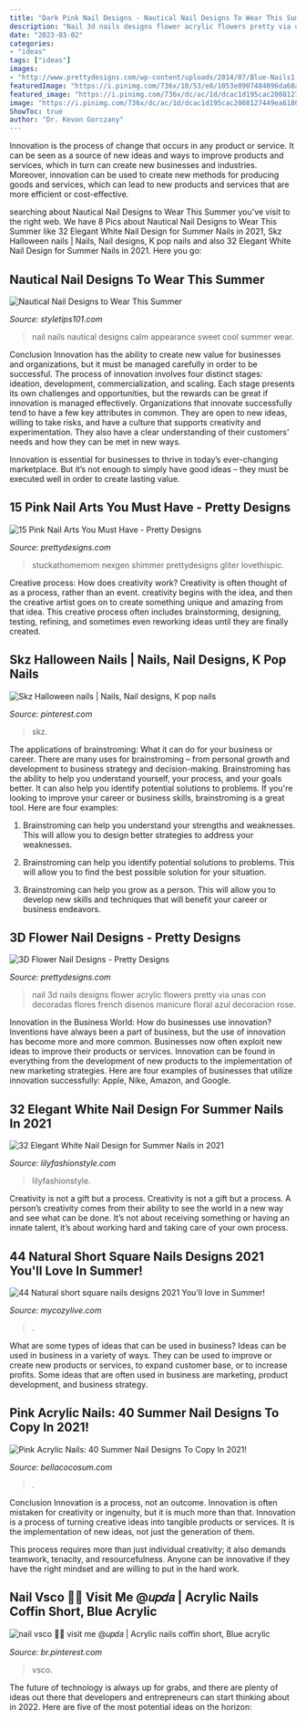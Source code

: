```yaml
---
title: "Dark Pink Nail Designs - Nautical Nail Designs To Wear This Summer"
description: "Nail 3d nails designs flower acrylic flowers pretty via unas con decoradas flores french disenos manicure floral azul decoracion rose"
date: "2023-03-02"
categories:
- "ideas"
tags: ["ideas"]
images:
- "http://www.prettydesigns.com/wp-content/uploads/2014/07/Blue-Nails1.jpg"
featuredImage: "https://i.pinimg.com/736x/10/53/e8/1053e8907484096da68aa75ed5efe74e.jpg"
featured_image: "https://i.pinimg.com/736x/dc/ac/1d/dcac1d195cac2008127449ea61860124.jpg"
image: "https://i.pinimg.com/736x/dc/ac/1d/dcac1d195cac2008127449ea61860124.jpg"
ShowToc: true
author: "Dr. Kevon Gorczany"
---
```



Innovation is the process of change that occurs in any product or service. It can be seen as a source of new ideas and ways to improve products and services, which in turn can create new businesses and industries. Moreover, innovation can be used to create new methods for producing goods and services, which can lead to new products and services that are more efficient or cost-effective.

	

		
searching about Nautical Nail Designs to Wear This Summer you've visit to the right web. We have 8 Pics about Nautical Nail Designs to Wear This Summer like 32 Elegant White Nail Design for Summer Nails in 2021, Skz Halloween nails | Nails, Nail designs, K pop nails and also 32 Elegant White Nail Design for Summer Nails in 2021. Here you go:
		
    
## Nautical Nail Designs To Wear This Summer

<img loading=lazy src="https://styletips101.com/wp-content/uploads/2017/06/nautical-nail-design-25.jpg" onerror="this.onerror=null;this.src='https://tse1.mm.bing.net/th?id=OIP.5nK4TprGpN-dXibv3TJomwHaHa&amp;pid=15.1';" alt="Nautical Nail Designs to Wear This Summer">

_Source: styletips101.com_

>nail nails nautical designs calm appearance sweet cool summer wear. 

	

Conclusion
Innovation has the ability to create new value for businesses and organizations, but it must be managed carefully in order to be successful. The process of innovation involves four distinct stages: ideation, development, commercialization, and scaling. Each stage presents its own challenges and opportunities, but the rewards can be great if innovation is managed effectively.
Organizations that innovate successfully tend to have a few key attributes in common. They are open to new ideas, willing to take risks, and have a culture that supports creativity and experimentation. They also have a clear understanding of their customers’ needs and how they can be met in new ways.

 Innovation is essential for businesses to thrive in today’s ever-changing marketplace. But it’s not enough to simply have good ideas – they must be executed well in order to create lasting value.

    
## 15 Pink Nail Arts You Must Have - Pretty Designs

<img loading=lazy src="https://www.prettydesigns.com/wp-content/uploads/2014/03/Pink-and-Silver-Nails.jpg" onerror="this.onerror=null;this.src='https://tse2.mm.bing.net/th?id=OIP.z1Tw1vvMTz5t29bMxPeQ2wHaHa&amp;pid=15.1';" alt="15 Pink Nail Arts You Must Have - Pretty Designs">

_Source: prettydesigns.com_

>stuckathomemom nexgen shimmer prettydesigns gliter lovethispic. 

	

Creative process: How does creativity work?
Creativity is often thought of as a process, rather than an event. creativity begins with the idea, and then the creative artist goes on to create something unique and amazing from that idea. This creative process often includes brainstorming, designing, testing, refining, and sometimes even reworking ideas until they are finally created.

    
## Skz Halloween Nails | Nails, Nail Designs, K Pop Nails

<img loading=lazy src="https://i.pinimg.com/736x/10/53/e8/1053e8907484096da68aa75ed5efe74e.jpg" onerror="this.onerror=null;this.src='https://tse3.mm.bing.net/th?id=OIP.-qrr2SJJ6mATjx1exTUjxwHaJ3&amp;pid=15.1';" alt="Skz Halloween nails | Nails, Nail designs, K pop nails">

_Source: pinterest.com_

>skz. 

	

The applications of brainstroming: What it can do for your business or career.
There are many uses for brainstroming – from personal growth and development to business strategy and decision-making. Brainstroming has the ability to help you understand yourself, your process, and your goals better. It can also help you identify potential solutions to problems.
If you're looking to improve your career or business skills, brainstroming is a great tool. Here are four examples:

1) Brainstroming can help you understand your strengths and weaknesses. This will allow you to design better strategies to address your weaknesses.

2) Brainstroming can help you identify potential solutions to problems. This will allow you to find the best possible solution for your situation.

3) Brainstroming can help you grow as a person. This will allow you to develop new skills and techniques that will benefit your career or business endeavors.

    
## 3D Flower Nail Designs - Pretty Designs

<img loading=lazy src="http://www.prettydesigns.com/wp-content/uploads/2014/07/Blue-Nails1.jpg" onerror="this.onerror=null;this.src='https://tse1.mm.bing.net/th?id=OIP.eZvL7tmTXA7OdjUkIRRcqAHaJ4&amp;pid=15.1';" alt="3D Flower Nail Designs - Pretty Designs">

_Source: prettydesigns.com_

>nail 3d nails designs flower acrylic flowers pretty via unas con decoradas flores french disenos manicure floral azul decoracion rose. 

	

Innovation in the Business World: How do businesses use innovation?
Inventions have always been a part of business, but the use of innovation has become more and more common. Businesses now often exploit new ideas to improve their products or services. Innovation can be found in everything from the development of new products to the implementation of new marketing strategies. Here are four examples of businesses that utilize innovation successfully: Apple, Nike, Amazon, and Google.

    
## 32 Elegant White Nail Design For Summer Nails In 2021

<img loading=lazy src="https://lilyfashionstyle.com/wp-content/uploads/2021/05/24.jpg" onerror="this.onerror=null;this.src='https://tse4.mm.bing.net/th?id=OIP.Vm5MYud5A0Zo1BhzSnwx2AHaLH&amp;pid=15.1';" alt="32 Elegant White Nail Design for Summer Nails in 2021">

_Source: lilyfashionstyle.com_

>lilyfashionstyle. 

	

Creativity is not a gift but a process.
Creativity is not a gift but a process. A person’s creativity comes from their ability to see the world in a new way and see what can be done. It’s not about receiving something or having an innate talent, it’s about working hard and taking care of your own process.

    
## 44 Natural Short Square Nails Designs 2021 You&#039;ll Love In Summer!

<img loading=lazy src="https://mycozylive.com/wp-content/uploads/2021/04/11-14.jpg" onerror="this.onerror=null;this.src='https://tse1.mm.bing.net/th?id=OIP.4d426fT8MIGtZN2So2wHygHaLH&amp;pid=15.1';" alt="44 Natural short square nails designs 2021 You&#039;ll love in Summer!">

_Source: mycozylive.com_

>. 

	

What are some types of ideas that can be used in business?
Ideas can be used in business in a variety of ways. They can be used to improve or create new products or services, to expand customer base, or to increase profits. Some ideas that are often used in business are marketing, product development, and business strategy.

    
## Pink Acrylic Nails: 40 Summer Nail Designs To Copy In 2021!

<img loading=lazy src="https://bellacocosum.com/wp-content/uploads/2021/05/18-20.jpg" onerror="this.onerror=null;this.src='https://tse4.mm.bing.net/th?id=OIP.cU4swyteFbULyAJBzw2A7QHaLH&amp;pid=15.1';" alt="Pink Acrylic Nails: 40 Summer Nail Designs To Copy In 2021!">

_Source: bellacocosum.com_

>. 

	

Conclusion
Innovation is a process, not an outcome.
Innovation is often mistaken for creativity or ingenuity, but it is much more than that. Innovation is a process of turning creative ideas into tangible products or services. It is the implementation of new ideas, not just the generation of them.

This process requires more than just individual creativity; it also demands teamwork, tenacity, and resourcefulness. Anyone can be innovative if they have the right mindset and are willing to put in the hard work.

    
## Nail Vsco 🌊🐬 Visit Me @𝑢𝑝𝑑𝑎 | Acrylic Nails Coffin Short, Blue Acrylic

<img loading=lazy src="https://i.pinimg.com/736x/dc/ac/1d/dcac1d195cac2008127449ea61860124.jpg" onerror="this.onerror=null;this.src='https://tse4.mm.bing.net/th?id=OIP.OhecscnJMtZTixLvlDCZegHaL_&amp;pid=15.1';" alt="nail vsco 🌊🐬 visit me @𝑢𝑝𝑑𝑎 | Acrylic nails coffin short, Blue acrylic">

_Source: br.pinterest.com_

>vsco. 

	

The future of technology is always up for grabs, and there are plenty of ideas out there that developers and entrepreneurs can start thinking about in 2022. Here are five of the most potential ideas on the horizon:

